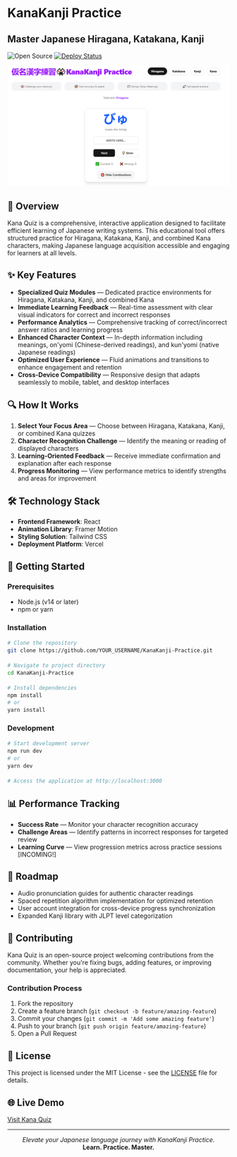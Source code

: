 # KanaKanji Practice

## Master Japanese Hiragana, Katakana, Kanji

![Open Source](https://img.shields.io/badge/Open%20Source-Yes-brightgreen)
[![Deploy Status](https://img.shields.io/badge/deploy-active-success)](https://kanakanji.vercel.app/)

![Kana Quiz Banner](./public/home-kana.png)

## 📘 Overview

Kana Quiz is a comprehensive, interactive application designed to facilitate efficient learning of Japanese writing systems. This educational tool offers structured practice for Hiragana, Katakana, Kanji, and combined Kana characters, making Japanese language acquisition accessible and engaging for learners at all levels.

## ✨ Key Features

- **Specialized Quiz Modules** — Dedicated practice environments for Hiragana, Katakana, Kanji, and combined Kana
- **Immediate Learning Feedback** — Real-time assessment with clear visual indicators for correct and incorrect responses
- **Performance Analytics** — Comprehensive tracking of correct/incorrect answer ratios and learning progress
- **Enhanced Character Context** — In-depth information including meanings, on'yomi (Chinese-derived readings), and kun'yomi (native Japanese readings)
- **Optimized User Experience** — Fluid animations and transitions to enhance engagement and retention
- **Cross-Device Compatibility** — Responsive design that adapts seamlessly to mobile, tablet, and desktop interfaces

## 🔍 How It Works

1. **Select Your Focus Area** — Choose between Hiragana, Katakana, Kanji, or combined Kana quizzes
2. **Character Recognition Challenge** — Identify the meaning or reading of displayed characters
3. **Learning-Oriented Feedback** — Receive immediate confirmation and explanation after each response
4. **Progress Monitoring** — View performance metrics to identify strengths and areas for improvement

## 🛠️ Technology Stack

- **Frontend Framework**: React
- **Animation Library**: Framer Motion
- **Styling Solution**: Tailwind CSS
- **Deployment Platform**: Vercel

## 🚀 Getting Started

### Prerequisites
- Node.js (v14 or later)
- npm or yarn

### Installation

```bash
# Clone the repository
git clone https://github.com/YOUR_USERNAME/KanaKanji-Practice.git

# Navigate to project directory
cd KanaKanji-Practice

# Install dependencies
npm install
# or
yarn install
```

### Development

```bash
# Start development server
npm run dev
# or
yarn dev

# Access the application at http://localhost:3000
```

## 📊 Performance Tracking

- **Success Rate** — Monitor your character recognition accuracy
- **Challenge Areas** — Identify patterns in incorrect responses for targeted review
- **Learning Curve** — View progression metrics across practice sessions [INCOMING!]

## 🔮 Roadmap

- Audio pronunciation guides for authentic character readings
- Spaced repetition algorithm implementation for optimized retention
- User account integration for cross-device progress synchronization
- Expanded Kanji library with JLPT level categorization

## 🤝 Contributing

Kana Quiz is an open-source project welcoming contributions from the community. Whether you're fixing bugs, adding features, or improving documentation, your help is appreciated.

### Contribution Process

1. Fork the repository
2. Create a feature branch (`git checkout -b feature/amazing-feature`)
3. Commit your changes (`git commit -m 'Add some amazing feature'`)
4. Push to your branch (`git push origin feature/amazing-feature`)
5. Open a Pull Request

## 📜 License

This project is licensed under the MIT License - see the [LICENSE](LICENSE.md) file for details.

## 🌐 Live Demo

[Visit Kana Quiz](https://kanakanji.vercel.app/)

---

<p align="center">
  <i>Elevate your Japanese language journey with KanaKanji Practice.</i><br>
  <b>Learn. Practice. Master.</b>
</p>
